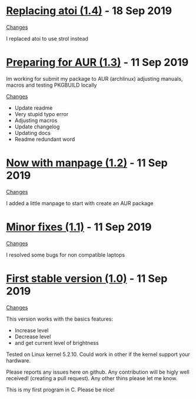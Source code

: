 <a name="1.4"></a>
# [Replacing atoi (1.4)](https://github.com/glats/kbdlight/releases/tag/1.4) - 18 Sep 2019

[Changes][1.4]

I replaced atoi to use strol instead

<a name="1.3"></a>
# [Preparing for AUR (1.3)](https://github.com/glats/kbdlight/releases/tag/1.3) - 11 Sep 2019

Im working for submit my package to AUR (archlinux) adjusting manuals, macros and testing PKGBUILD locally

[Changes][1.3]

 - Update readme
 - Very stupid typo error
 - Adjusting macros
 - Update changelog
 - Updating docs
 - Readme redundant word

<a name="1.2"></a>
# [Now with manpage (1.2)](https://github.com/glats/kbdlight/releases/tag/1.2) - 11 Sep 2019

[Changes][1.2]

I added a little manpage to start with create an AUR package

<a name="1.1"></a>
# [Minor fixes (1.1)](https://github.com/glats/kbdlight/releases/tag/1.1) - 11 Sep 2019

[Changes][1.1]

I resolved some bugs  for non compatible laptops

<a name="1.0"></a>
# [First stable version (1.0)](https://github.com/glats/kbdlight/releases/tag/1.0) - 11 Sep 2019

[Changes][1.0]

This version works with the basics features:
 - Increase level
 - Decrease level
 - and get current level of brightness

Tested on Linux kernel 5.2.10. Could work in other if the kernel support your hardware.

Please reports any issues here on github. Any contribution will be higly well received! (creating a pull request).
Any other thins please let me know.

This is my first program in C. Please be nice!

[1.4]: https://github.com/glats/kbdlight/compare/1.3...1.4
[1.3]: https://github.com/glats/kbdlight/compare/1.2...1.3
[1.2]: https://github.com/glats/kbdlight/compare/1.1...1.2
[1.1]: https://github.com/glats/kbdlight/compare/1.0...1.1
[1.0]: https://github.com/glats/kbdlight/tree/1.0